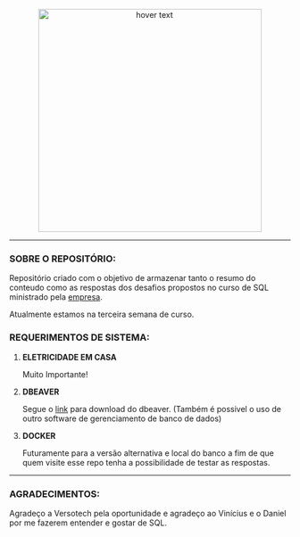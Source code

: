 <p align="center">
  <img src="https://www.versotech.com.br/wp-content/themes/bones/library/images/logotipo.svg" width="400" title="hover text">
</p>
<hr/>
<h3> <strong>SOBRE O REPOSITÓRIO:</strong> </h3>

<p> Repositório criado com o objetivo de armazenar tanto o resumo do conteudo como as respostas dos desafios propostos no curso de SQL ministrado pela <a href="https://www.versotech.com.br target="_blank">empresa</a>.</p>
<p>Atualmente estamos na terceira semana de curso.</p>

<h3> <strong>REQUERIMENTOS DE SISTEMA:</strong> </h3>
<ol>
<li><strong>ELETRICIDADE EM CASA</strong></li>
  <p>Muito Importante!<p/> 
<li><strong>DBEAVER</strong></li>
<p> Segue o <a href="https://dbeaver.io/download/ target="_blank">link</a> para download do dbeaver. (Também é possivel o uso de outro software de gerenciamento de banco de dados)</p>
<li><strong>DOCKER</strong></li>
  <p>Futuramente para a versão alternativa e local do banco a fim de que quem visite esse repo tenha a possibilidade de testar as respostas.</p>
</ol>

<hr/>
<h3> <strong>AGRADECIMENTOS:</strong> </h3>
<p>Agradeço a Versotech pela oportunidade e agradeço ao Vinícius e o Daniel por me fazerem entender e gostar de SQL.<p/> 
